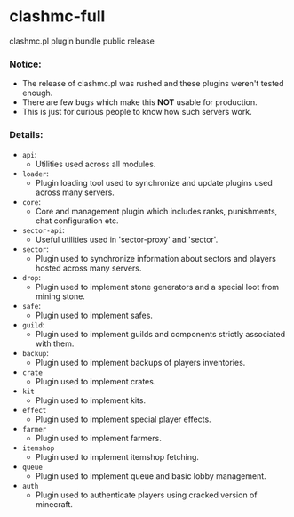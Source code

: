 # clashmc-full
clashmc.pl plugin bundle public release

### Notice:
* The release of clashmc.pl was rushed and these plugins weren't tested enough.
* There are few bugs which make this <b>NOT</b> usable for production.
* This is just for curious people to know how such servers work.

### Details:
* `api`:
    * Utilities used across all modules.
* `loader`:
    * Plugin loading tool used to synchronize and update plugins used across many servers.
* `core`:
    * Core and management plugin which includes ranks, punishments, chat configuration etc.
* `sector-api`:
    * Useful utilities used in 'sector-proxy' and 'sector'.
* `sector`:
    * Plugin used to synchronize information about sectors and players hosted across many servers.
* `drop`:
    * Plugin used to implement stone generators and a special loot from mining stone.
* `safe`:
    * Plugin used to implement safes.
* `guild`:
    * Plugin used to implement guilds and components strictly associated with them.
* `backup`:
    * Plugin used to implement backups of players inventories.
* `crate`
    * Plugin used to implement crates.
* `kit`
    * Plugin used to implement kits.
* `effect`
    * Plugin used to implement special player effects.
* `farmer`
    * Plugin used to implement farmers.
* `itemshop`
    * Plugin used to implement itemshop fetching.
* `queue`
    * Plugin used to implement queue and basic lobby management.
* `auth`
    * Plugin used to authenticate players using cracked version of minecraft.
